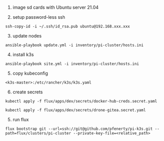 1. image sd cards with Ubuntu server 21.04

2. setup password-less ssh

```
ssh-copy-id -i ~/.ssh/id_rsa.pub ubuntu@192.168.xxx.xxx
```

3. update nodes

```
ansible-playbook update.yml -i inventory/pi-cluster/hosts.ini
```

4. install k3s

```
ansible-playbook site.yml -i inventory/pi-cluster/hosts.ini
```

5. copy kubeconfig

```
<k3s-master>:/etc/rancher/k3s/k3s.yaml
```

6. create secrets

```
kubectl apply -f flux/apps/dev/secrets/docker-hub-creds.secret.yaml
```

```
kubectl apply -f flux/apps/dev/secrets/drone-gitea.secret.yaml
```

5. run flux

```
flux bootstrap git --url=ssh://git@github.com/pfenerty/pi-k3s.git --path=flux/clusters/pi-cluster --private-key-file=<relative_path>
```